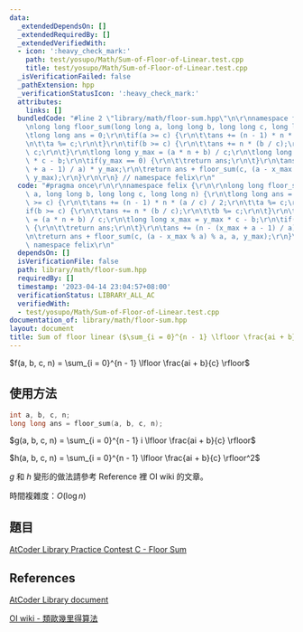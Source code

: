 ```yaml
---
data:
  _extendedDependsOn: []
  _extendedRequiredBy: []
  _extendedVerifiedWith:
  - icon: ':heavy_check_mark:'
    path: test/yosupo/Math/Sum-of-Floor-of-Linear.test.cpp
    title: test/yosupo/Math/Sum-of-Floor-of-Linear.test.cpp
  _isVerificationFailed: false
  _pathExtension: hpp
  _verificationStatusIcon: ':heavy_check_mark:'
  attributes:
    links: []
  bundledCode: "#line 2 \"library/math/floor-sum.hpp\"\n\r\nnamespace felix {\r\n\r\
    \nlong long floor_sum(long long a, long long b, long long c, long long n) {\r\n\
    \tlong long ans = 0;\r\n\tif(a >= c) {\r\n\t\tans += (n - 1) * n * (a / c) / 2;\r\
    \n\t\ta %= c;\r\n\t}\r\n\tif(b >= c) {\r\n\t\tans += n * (b / c);\r\n\t\tb %=\
    \ c;\r\n\t}\r\n\tlong long y_max = (a * n + b) / c;\r\n\tlong long x_max = y_max\
    \ * c - b;\r\n\tif(y_max == 0) {\r\n\t\treturn ans;\r\n\t}\r\n\tans += (n - (x_max\
    \ + a - 1) / a) * y_max;\r\n\treturn ans + floor_sum(c, (a - x_max % a) % a, a,\
    \ y_max);\r\n}\r\n\r\n} // namespace felix\r\n"
  code: "#pragma once\r\n\r\nnamespace felix {\r\n\r\nlong long floor_sum(long long\
    \ a, long long b, long long c, long long n) {\r\n\tlong long ans = 0;\r\n\tif(a\
    \ >= c) {\r\n\t\tans += (n - 1) * n * (a / c) / 2;\r\n\t\ta %= c;\r\n\t}\r\n\t\
    if(b >= c) {\r\n\t\tans += n * (b / c);\r\n\t\tb %= c;\r\n\t}\r\n\tlong long y_max\
    \ = (a * n + b) / c;\r\n\tlong long x_max = y_max * c - b;\r\n\tif(y_max == 0)\
    \ {\r\n\t\treturn ans;\r\n\t}\r\n\tans += (n - (x_max + a - 1) / a) * y_max;\r\
    \n\treturn ans + floor_sum(c, (a - x_max % a) % a, a, y_max);\r\n}\r\n\r\n} //\
    \ namespace felix\r\n"
  dependsOn: []
  isVerificationFile: false
  path: library/math/floor-sum.hpp
  requiredBy: []
  timestamp: '2023-04-14 23:04:57+08:00'
  verificationStatus: LIBRARY_ALL_AC
  verifiedWith:
  - test/yosupo/Math/Sum-of-Floor-of-Linear.test.cpp
documentation_of: library/math/floor-sum.hpp
layout: document
title: Sum of floor linear ($\sum_{i = 0}^{n - 1} \lfloor \frac{ai + b}{m} \rfloor$)
---
```


$f(a, b, c, n) = \sum_{i = 0}^{n - 1} \lfloor \frac{ai + b}{c} \rfloor$

## 使用方法
```cpp
int a, b, c, n;
long long ans = floor_sum(a, b, c, n);
```

$g(a, b, c, n) = \sum_{i = 0}^{n - 1} i \lfloor \frac{ai + b}{c} \rfloor$

$h(a, b, c, n) = \sum_{i = 0}^{n - 1} \lfloor \frac{ai + b}{c} \rfloor^2$

$g$ 和 $h$ 變形的做法請參考 Reference 裡 OI wiki 的文章。

時間複雜度：$O(\log n)$

## 題目
[AtCoder Library Practice Contest C - Floor Sum](https://atcoder.jp/contests/practice2/tasks/practice2_c)

## References
[AtCoder Library document](https://atcoder.github.io/ac-library/production/document_en/math.html)

[OI wiki - 類歐幾里得算法](https://oi-wiki.org/math/number-theory/euclidean/)
